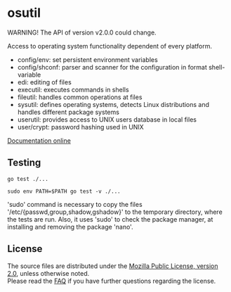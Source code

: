 # osutil

WARNING! The API of version v2.0.0 could change.

Access to operating system functionality dependent of every platform.

+ config/env: set persistent environment variables
+ config/shconf: parser and scanner for the configuration in format shell-variable
+ edi: editing of files
+ executil: executes commands in shells
+ fileutil: handles common operations at files
+ sysutil: defines operating systems, detects Linux distributions and handles different package systems
+ userutil: provides access to UNIX users database in local files
+ user/crypt: password hashing used in UNIX

[Documentation online](http://godoc.org/github.com/tredoe/osutil)

## Testing

`go test ./...`

`sudo env PATH=$PATH go test -v ./...`

'sudo' command is necessary to copy the files '/etc/{passwd,group,shadow,gshadow}' to the temporary directory, where the tests are run.
Also, it uses 'sudo' to check the package manager, at installing and removing the package 'nano'.


## License

The source files are distributed under the [Mozilla Public License, version 2.0](http://mozilla.org/MPL/2.0/),
unless otherwise noted.  
Please read the [FAQ](http://www.mozilla.org/MPL/2.0/FAQ.html)
if you have further questions regarding the license.
